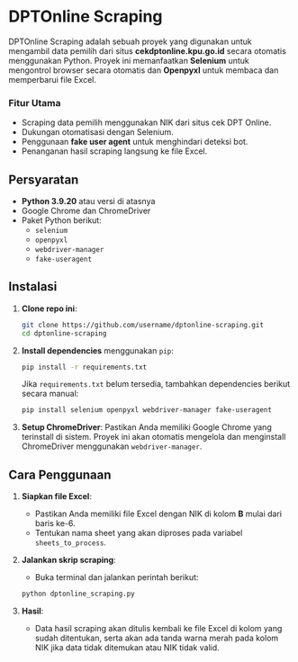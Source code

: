 # DPTOnline Scraping

DPTOnline Scraping adalah sebuah proyek yang digunakan untuk mengambil data pemilih dari situs **cekdptonline.kpu.go.id** secara otomatis menggunakan Python. Proyek ini memanfaatkan **Selenium** untuk mengontrol browser secara otomatis dan **Openpyxl** untuk membaca dan memperbarui file Excel.

### Fitur Utama
- Scraping data pemilih menggunakan NIK dari situs cek DPT Online.
- Dukungan otomatisasi dengan Selenium.
- Penggunaan **fake user agent** untuk menghindari deteksi bot.
- Penanganan hasil scraping langsung ke file Excel.

## Persyaratan
- **Python 3.9.20** atau versi di atasnya
- Google Chrome dan ChromeDriver
- Paket Python berikut:
  - `selenium`
  - `openpyxl`
  - `webdriver-manager`
  - `fake-useragent`

## Instalasi

1. **Clone repo ini**:
    ```bash
    git clone https://github.com/username/dptonline-scraping.git
    cd dptonline-scraping
    ```

2. **Install dependencies** menggunakan `pip`:
    ```bash
    pip install -r requirements.txt
    ```

    Jika `requirements.txt` belum tersedia, tambahkan dependencies berikut secara manual:
    ```bash
    pip install selenium openpyxl webdriver-manager fake-useragent
    ```

3. **Setup ChromeDriver**:
   Pastikan Anda memiliki Google Chrome yang terinstall di sistem. Proyek ini akan otomatis mengelola dan menginstall ChromeDriver menggunakan `webdriver-manager`.

## Cara Penggunaan

1. **Siapkan file Excel**:
   - Pastikan Anda memiliki file Excel dengan NIK di kolom **B** mulai dari baris ke-6.
   - Tentukan nama sheet yang akan diproses pada variabel `sheets_to_process`.

2. **Jalankan skrip scraping**:
    - Buka terminal dan jalankan perintah berikut:
    ```bash
    python dptonline_scraping.py
    ```

3. **Hasil**:
   - Data hasil scraping akan ditulis kembali ke file Excel di kolom yang sudah ditentukan, serta akan ada tanda warna merah pada kolom NIK jika data tidak ditemukan atau NIK tidak valid.
